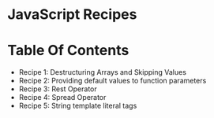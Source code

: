 # JavaScript Recipes

# Table Of Contents
  - Recipe 1: Destructuring Arrays and Skipping Values
  - Recipe 2: Providing default values to function parameters
  - Recipe 3: Rest Operator
  - Recipe 4: Spread Operator
  - Recipe 5: String template literal tags